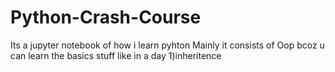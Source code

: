 # Python-Crash-Course
Its a jupyter notebook of how i learn pyhton 
Mainly it consists of Oop bcoz u can learn the basics stuff like in a day 
1)inheritence

